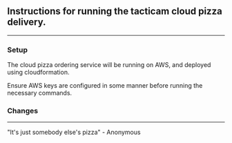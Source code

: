 ## Instructions for running the tacticam cloud pizza delivery.
---
### Setup
The cloud pizza ordering service will be running on AWS, and deployed using cloudformation. 

Ensure AWS keys are configured in some manner before running the necessary commands.








### Changes

---

"It's just somebody else's pizza" - Anonymous